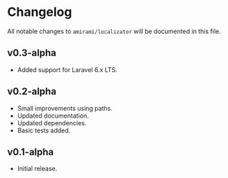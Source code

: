 # Changelog

All notable changes to `amirami/localizator` will be documented in this file.

## v0.3-alpha

- Added support for Laravel 6.x LTS.

## v0.2-alpha

- Small improvements using paths.
- Updated documentation.
- Updated dependencies.
- Basic tests added.

## v0.1-alpha

- Initial release.
